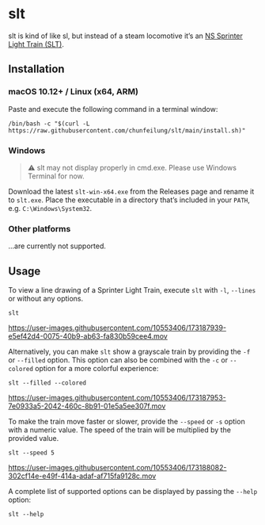 # slt
slt is kind of like sl, but instead of a steam locomotive it’s an [NS Sprinter
Light Train (SLT)](https://trains.chuniversiteit.nl/#slt).

## Installation

### macOS 10.12+ / Linux (x64, ARM)
Paste and execute the following command in a terminal window:

```
/bin/bash -c "$(curl -L https://raw.githubusercontent.com/chunfeilung/slt/main/install.sh)"
```

### Windows
> :warning: slt may not display properly in cmd.exe. Please use Windows Terminal
> for now.

Download the latest `slt-win-x64.exe` from the Releases page and rename it to
`slt.exe`. Place the executable in a directory that’s included in your `PATH`,
e.g. `C:\Windows\System32`.

### Other platforms
…are currently not supported.

## Usage

To view a line drawing of a Sprinter Light Train, execute `slt` with `-l`,
`--lines` or without any options.

```
slt
```

https://user-images.githubusercontent.com/10553406/173187939-e5ef42d4-0075-40b9-ab63-fa830b59cee4.mov

Alternatively, you can make `slt` show a grayscale train by providing the `-f`
or `--filled` option. This option can also be combined with the `-c` or
`--colored` option for a more colorful experience:

```
slt --filled --colored
```

https://user-images.githubusercontent.com/10553406/173187953-7e0933a5-2042-460c-8b91-01e5a5ee307f.mov

To make the train move faster or slower, provide the `--speed` or `-s` option
with a numeric value. The speed of the train will be multiplied by the provided
value.

```
slt --speed 5
```

https://user-images.githubusercontent.com/10553406/173188082-302cf14e-e49f-414a-adaf-af715fa9128c.mov


A complete list of supported options can be displayed by passing the `--help`
option:

```
slt --help
```
